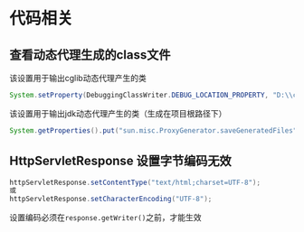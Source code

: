 # 代码相关
## 查看动态代理生成的class文件
该设置用于输出cglib动态代理产生的类
```java
System.setProperty(DebuggingClassWriter.DEBUG_LOCATION_PROPERTY, "D:\\class");
```
该设置用于输出jdk动态代理产生的类（生成在项目根路径下）
```java
System.getProperties().put("sun.misc.ProxyGenerator.saveGeneratedFiles", "true");
```
## HttpServletResponse 设置字节编码无效
```java
httpServletResponse.setContentType("text/html;charset=UTF-8");
或
httpServletResponse.setCharacterEncoding("UTF-8");
```
设置编码必须在`response.getWriter()`之前，才能生效
